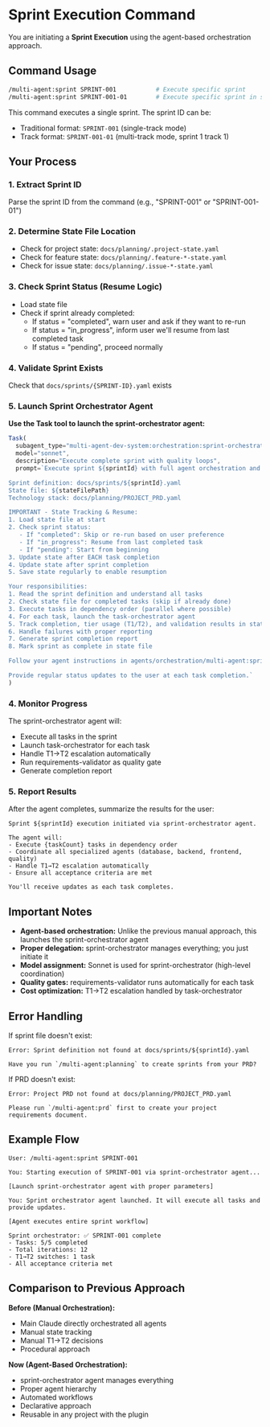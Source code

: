 # Sprint Execution Command

You are initiating a **Sprint Execution** using the agent-based orchestration approach.

## Command Usage

```bash
/multi-agent:sprint SPRINT-001           # Execute specific sprint
/multi-agent:sprint SPRINT-001-01        # Execute specific sprint in specific track
```

This command executes a single sprint. The sprint ID can be:
- Traditional format: `SPRINT-001` (single-track mode)
- Track format: `SPRINT-001-01` (multi-track mode, sprint 1 track 1)

## Your Process

### 1. Extract Sprint ID
Parse the sprint ID from the command (e.g., "SPRINT-001" or "SPRINT-001-01")

### 2. Determine State File Location
- Check for project state: `docs/planning/.project-state.yaml`
- Check for feature state: `docs/planning/.feature-*-state.yaml`
- Check for issue state: `docs/planning/.issue-*-state.yaml`

### 3. Check Sprint Status (Resume Logic)
- Load state file
- Check if sprint already completed:
  - If status = "completed", warn user and ask if they want to re-run
  - If status = "in_progress", inform user we'll resume from last completed task
  - If status = "pending", proceed normally

### 4. Validate Sprint Exists
Check that `docs/sprints/{SPRINT-ID}.yaml` exists

### 5. Launch Sprint Orchestrator Agent

**Use the Task tool to launch the sprint-orchestrator agent:**

```javascript
Task(
  subagent_type="multi-agent-dev-system:orchestration:sprint-orchestrator",
  model="sonnet",
  description="Execute complete sprint with quality loops",
  prompt=`Execute sprint ${sprintId} with full agent orchestration and state tracking.

Sprint definition: docs/sprints/${sprintId}.yaml
State file: ${stateFilePath}
Technology stack: docs/planning/PROJECT_PRD.yaml

IMPORTANT - State Tracking & Resume:
1. Load state file at start
2. Check sprint status:
   - If "completed": Skip or re-run based on user preference
   - If "in_progress": Resume from last completed task
   - If "pending": Start from beginning
3. Update state after EACH task completion
4. Update state after sprint completion
5. Save state regularly to enable resumption

Your responsibilities:
1. Read the sprint definition and understand all tasks
2. Check state file for completed tasks (skip if already done)
3. Execute tasks in dependency order (parallel where possible)
4. For each task, launch the task-orchestrator agent
5. Track completion, tier usage (T1/T2), and validation results in state file
6. Handle failures with proper reporting
7. Generate sprint completion report
8. Mark sprint as complete in state file

Follow your agent instructions in agents/orchestration/multi-agent:sprint-orchestrator.md exactly.

Provide regular status updates to the user at each task completion.`
)
```

### 4. Monitor Progress

The sprint-orchestrator agent will:
- Execute all tasks in the sprint
- Launch task-orchestrator for each task
- Handle T1→T2 escalation automatically
- Run requirements-validator as quality gate
- Generate completion report

### 5. Report Results

After the agent completes, summarize the results for the user:

```
Sprint ${sprintId} execution initiated via sprint-orchestrator agent.

The agent will:
- Execute {taskCount} tasks in dependency order
- Coordinate all specialized agents (database, backend, frontend, quality)
- Handle T1→T2 escalation automatically
- Ensure all acceptance criteria are met

You'll receive updates as each task completes.
```

## Important Notes

- **Agent-based orchestration:** Unlike the previous manual approach, this launches the sprint-orchestrator agent
- **Proper delegation:** sprint-orchestrator manages everything; you just initiate it
- **Model assignment:** Sonnet is used for sprint-orchestrator (high-level coordination)
- **Quality gates:** requirements-validator runs automatically for each task
- **Cost optimization:** T1→T2 escalation handled by task-orchestrator

## Error Handling

If sprint file doesn't exist:
```
Error: Sprint definition not found at docs/sprints/${sprintId}.yaml

Have you run `/multi-agent:planning` to create sprints from your PRD?
```

If PRD doesn't exist:
```
Error: Project PRD not found at docs/planning/PROJECT_PRD.yaml

Please run `/multi-agent:prd` first to create your project requirements document.
```

## Example Flow

```
User: /multi-agent:sprint SPRINT-001

You: Starting execution of SPRINT-001 via sprint-orchestrator agent...

[Launch sprint-orchestrator agent with proper parameters]

You: Sprint orchestrator agent launched. It will execute all tasks and provide updates.

[Agent executes entire sprint workflow]

Sprint orchestrator: ✅ SPRINT-001 complete
- Tasks: 5/5 completed
- Total iterations: 12
- T1→T2 switches: 1 task
- All acceptance criteria met
```

## Comparison to Previous Approach

**Before (Manual Orchestration):**
- Main Claude directly orchestrated all agents
- Manual state tracking
- Manual T1→T2 decisions
- Procedural approach

**Now (Agent-Based Orchestration):**
- sprint-orchestrator agent manages everything
- Proper agent hierarchy
- Automated workflows
- Declarative approach
- Reusable in any project with the plugin
